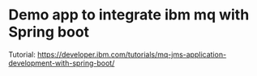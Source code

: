 # Demo app to integrate ibm mq with Spring boot

Tutorial: https://developer.ibm.com/tutorials/mq-jms-application-development-with-spring-boot/

